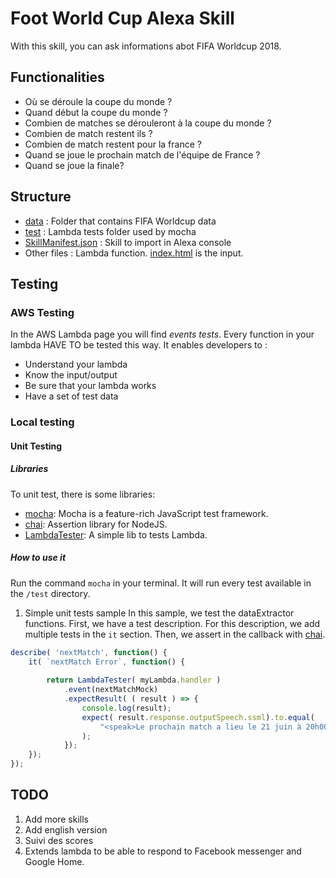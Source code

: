 # Foot World Cup Alexa Skill

With this skill, you can ask informations abot FIFA Worldcup 2018.

## Functionalities
* Où se déroule la coupe du monde ? 
* Quand début la coupe du monde ?
* Combien de matches se dérouleront à la coupe du monde ? 
* Combien de match restent ils ?
* Combien de match restent pour la france ?
* Quand se joue le prochain match de l'équipe de France ? 
* Quand se joue la finale?

## Structure
* [data](./data) : Folder that contains FIFA Worldcup data
* [test](./test) : Lambda tests folder used by mocha
* [SkillManifest.json](./SkillManifest.json) : Skill to import in Alexa console
* Other files : Lambda function. [index.html](index.html) is the input. 

## Testing
### AWS Testing
In the AWS Lambda page you will find *events tests*. Every function in your lambda HAVE TO be tested this way. It enables developers to :
* Understand your lambda
* Know the input/output
* Be sure that your lambda works 
* Have a set of test data

### Local testing
#### Unit Testing
##### Libraries
To unit test, there is some libraries:
* [mocha](https://mochajs.org/): Mocha is a feature-rich JavaScript test framework.
* [chai](http://www.chaijs.com/): Assertion library for NodeJS.
* [LambdaTester](https://github.com/vandium-io/lambda-tester): A simple lib to tests Lambda. 


##### How to use it
Run the command `mocha` in your terminal. It will run every test available in the `/test` directory.

1. Simple unit tests sample
In this sample, we test the dataExtractor functions. 
First, we have a test description. For this description, we add multiple tests in the `it` section. Then, we assert in the callback with [chai](http://www.chaijs.com/).
```javascript
describe( 'nextMatch', function() {
    it( `nextMatch Error`, function() {    
      
        return LambdaTester( myLambda.handler )
            .event(nextMatchMock)
            .expectResult( ( result ) => {
                console.log(result);
                expect( result.response.outputSpeech.ssml).to.equal(
                    "<speak>Le prochain match a lieu le 21 juin à 20h00 heure locale (17H à Paris). Il s'agit de France contre Pérou</speak>"
                );
            });
    });
});
```



## TODO
1. Add more skills
2. Add english version
3. Suivi des scores
3. Extends lambda to be able to respond to Facebook messenger and Google Home.


